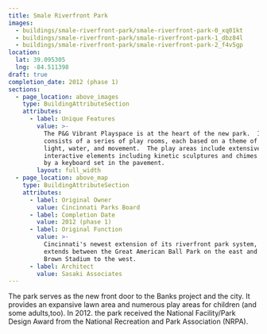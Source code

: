 ```yaml
---
title: Smale Riverfront Park
images:
  - buildings/smale-riverfront-park/smale-riverfront-park-0_xq01kt
  - buildings/smale-riverfront-park/smale-riverfront-park-1_dbz84l
  - buildings/smale-riverfront-park/smale-riverfront-park-2_f4v5gp
location:
  lat: 39.095305
  lng: -84.511398
draft: true
completion_date: 2012 (phase 1)
sections:
  - page_location: above_images
    type: BuildingAttributeSection
    attributes:
      - label: Unique Features
        value: >-
          The P&G Vibrant Playspace is at the heart of the new park.  It
          consists of a series of play rooms, each based on a theme of sound,
          light, water, and movement.  The play areas include extensive
          interactive elements including kinetic sculptures and chimes operated
          by a keyboard set in the pavement.
        layout: full_width
  - page_location: above_map
    type: BuildingAttributeSection
    attributes:
      - label: Original Owner
        value: Cincinnati Parks Board
      - label: Completion Date
        value: 2012 (phase 1)
      - label: Original Function
        value: >-
          Cincinnati's newest extension of its riverfront park system, the park
          extends between the Great American Ball Park on the east and Paul
          Brown Stadium to the west.
      - label: Architect
        value: Sasaki Associates
---
```


The park serves as the new front door to the Banks project and the city. It provides an expansive lawn area and numerous play areas for children (and some adults,too). In 2012. the park received the National Facility/Park Design Award from the National Recreation and Park Association (NRPA).
